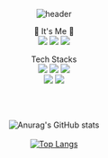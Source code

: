 [^1]:헤더

<div align=center>

![header](https://capsule-render.vercel.app/api?type=Waving&color=0:5433FF,50:20BDFF,100:A5FECB&height=300&section=header&text=graphene911&fontSize=90&&fontColor=ffff&animation=fadeIn) 

[^1]:벳지

:gem: It's Me :gem: <br/>
<img src="https://img.shields.io/badge/TSTORY-181717?style=flat-square&logo=&logoColor=white"/>
<img src="https://img.shields.io/badge/GitHub-181717?style=flat-square&logo=github&logoColor=white"/>
<img src="https://img.shields.io/badge/Gmail-EA4335?style=flat-square&logo=Gmail&logoColor=white"/>

Tech Stacks <br/>
<img src="https://img.shields.io/badge/Python-3776AB?style=flat-square&logo=python&logoColor=white"/> <img src="https://img.shields.io/badge/MySQL-4479A1?style=flat-square&logo=mysql&logoColor=white"/> <img src="https://img.shields.io/badge/Visual Studio Code-007ACC?style=flat-square&logo=visualstudiocode&logoColor=white"/> <br/> <img src="https://img.shields.io/badge/Amazon AWS-232F3E?style=flat-square&logo=amazonaws&logoColor=white"/> <img src="https://img.shields.io/badge/Streamlit-FF4B4B?style=flat-square&logo=streamlit&logoColor=white"/> 

  <br/>

  <br/>
  
[^1]:깃허브스텟

![Anurag's GitHub stats](https://github-readme-stats.vercel.app/api?username=graphene911&show_icons=true&theme=tokyonight) <br/><br/>
[![Top Langs](https://github-readme-stats.vercel.app/api/top-langs/?username=graphene911&layout=compact&theme=tokyonight&langs_count=8)](https://github.com/anuraghazra/github-readme-stats)

 

</div>
